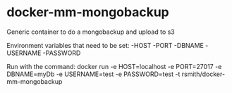 # docker-mm-mongobackup
Generic container to do a mongobackup and upload to s3

Environment variables that need to be set:
-HOST
-PORT
-DBNAME
-USERNAME
-PASSWORD


Run with the command:
docker run -e HOST=localhost -e PORT=27017 -e DBNAME=myDb -e USERNAME=test -e PASSWORD=test -t rsmith/docker-mm-mongobackup